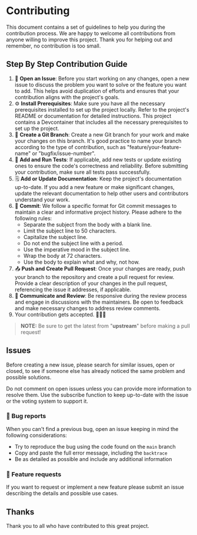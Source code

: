 # Contributing

This document contains a set of guidelines to help you during the contribution
process. We are happy to welcome all contributions from anyone willing to
improve this project. Thank you for helping out and remember, no contribution is
too small.

## Step By Step Contribution Guide

01. 📝 **Open an Issue**: Before you start working on any changes, open a new issue
    to discuss the problem you want to solve or the feature you want to add.
    This helps avoid duplication of efforts and ensures that your contribution
    aligns with the project's goals.
02. ⚙️ **Install Prerequisites**: Make sure you have all the necessary
    prerequisites installed to set up the project locally. Refer to the
    project's README or documentation for detailed instructions.
    This project contains a Devcontainer that includes all the necessary
    prerequisites to set up the project.
03. 🌱 **Create a Git Branch**: Create a new Git branch for your work and make your
    changes on this branch. It's good practice to name your branch according to
    the type of contribution, such as "feature/your-feature-name" or
    "bugfix/issue-number".
04. 🧪 **Add and Run Tests**: If applicable, add new tests or update existing ones
    to ensure the code's correctness and reliability. Before submitting your
    contribution, make sure all tests pass successfully.
05. 🗒️ **Add or Update Documentation**: Keep the project's documentation up-to-date.
    If you add a new feature or make significant changes, update the relevant
    documentation to help other users and contributors understand your work.
06. 📜 **Commit**: We follow a specific format for Git commit messages to maintain
    a clear and informative project history. Please adhere to the following
    rules:
    - Separate the subject from the body with a blank line.
    - Limit the subject line to 50 characters.
    - Capitalize the subject line.
    - Do not end the subject line with a period.
    - Use the imperative mood in the subject line.
    - Wrap the body at 72 characters.
    - Use the body to explain what and why, not how.
07. 📤 **Push and Create Pull Request**: Once your changes are ready, push your
    branch to the repository and create a pull request for review. Provide a
    clear description of your changes in the pull request, referencing the issue
    it addresses, if applicable.
08. 💬 **Communicate and Review**: Be responsive during the review process and
    engage in discussions with the maintainers. Be open to feedback and make
    necessary changes to address review comments.
09. Your contribution gets accepted. 🎉🎉🎉

> **NOTE:** Be sure to get the latest from "**upstream**" before making a pull
> request!

## Issues

Before creating a new issue, please search for similar issues, open or closed,
to see if someone else has already noticed the same problem and possible
solutions.

Do not comment on open issues unless you can provide more information to resolve
them. Use the subscribe function to keep up-to-date with the issue or the voting
system to support it.

### 🐛 Bug reports

When you can't find a previous bug, open an issue keeping in mind the following
considerations:

- Try to reproduce the bug using the code found on the `main` branch
- Copy and paste the full error message, including the `backtrace`
- Be as detailed as possible and include any additional information

### 🚀 Feature requests

If you want to request or implement a new feature please submit an issue
describing the details and possible use cases.

## Thanks

Thank you to all who have contributed to this great project.
